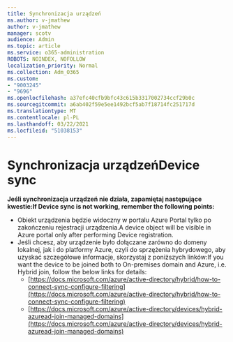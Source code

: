 ```yaml
---
title: Synchronizacja urządzeń
ms.author: v-jmathew
author: v-jmathew
manager: scotv
audience: Admin
ms.topic: article
ms.service: o365-administration
ROBOTS: NOINDEX, NOFOLLOW
localization_priority: Normal
ms.collection: Adm_O365
ms.custom:
- "9003245"
- "9696"
ms.openlocfilehash: a37efc40cfb9bfc43c615b3317002734ccf29b0c
ms.sourcegitcommit: a6ab402f59e5ee1492bcf5ab7f18714fc251717d
ms.translationtype: MT
ms.contentlocale: pl-PL
ms.lasthandoff: 03/22/2021
ms.locfileid: "51038153"
---
```

# <a name="device-sync"></a><span data-ttu-id="ce173-102">Synchronizacja urządzeń</span><span class="sxs-lookup"><span data-stu-id="ce173-102">Device sync</span></span>

<span data-ttu-id="ce173-103">**Jeśli synchronizacja urządzeń nie działa, zapamiętaj następujące kwestie:**</span><span class="sxs-lookup"><span data-stu-id="ce173-103">**If Device sync is not working, remember the following points:**</span></span>

- <span data-ttu-id="ce173-104">Obiekt urządzenia będzie widoczny w portalu Azure Portal tylko po zakończeniu rejestracji urządzenia.</span><span class="sxs-lookup"><span data-stu-id="ce173-104">A device object will be visible in Azure portal only after performing Device registration.</span></span>
- <span data-ttu-id="ce173-105">Jeśli chcesz, aby urządzenie było dołączane zarówno do domeny lokalnej, jak i do platformy Azure, czyli do sprzężenia hybrydowego, aby uzyskać szczegółowe informacje, skorzystaj z poniższych linków:</span><span class="sxs-lookup"><span data-stu-id="ce173-105">If you want the device to be joined both to On-premises domain and Azure, i.e. Hybrid join, follow the below links for details:</span></span>
  - [https://docs.microsoft.com/azure/active-directory/hybrid/how-to-connect-sync-configure-filtering](https://docs.microsoft.com/azure/active-directory/hybrid/how-to-connect-sync-configure-filtering)
  - [https://docs.microsoft.com/azure/active-directory/devices/hybrid-azuread-join-managed-domains](https://docs.microsoft.com/azure/active-directory/devices/hybrid-azuread-join-managed-domains)

